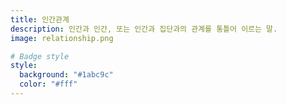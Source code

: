 ```yaml
---
title: 인간관계
description: 인간과 인간, 또는 인간과 집단과의 관계를 통틀어 이르는 말.
image: relationship.png

# Badge style
style:
  background: "#1abc9c"
  color: "#fff"
---
```

